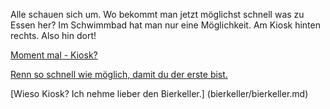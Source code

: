 Alle schauen sich um. Wo bekommt man jetzt möglichst schnell was zu Essen her?
Im Schwimmbad hat man nur eine Möglichkeit. Am Kiosk hinten rechts.
Also hin dort!

[Moment mal - Kiosk?](momentmal/momentmal.md)

[Renn so schnell wie möglich, damit du der erste bist.](rennen/rennen.md)

[Wieso Kiosk? Ich nehme lieber den Bierkeller.] (bierkeller/bierkeller.md)
